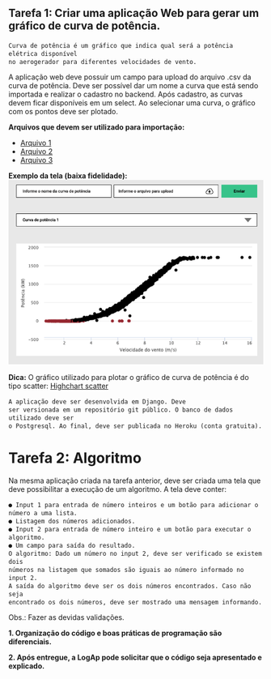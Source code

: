## Tarefa 1: Criar uma aplicação Web para gerar um gráfico de curva de potência.


```
Curva de potência é um gráfico que indica qual será a potência elétrica disponível
no aerogerador para diferentes velocidades de vento.
```

A aplicação web deve possuir um campo para upload do arquivo .csv da curva de potência. Deve ser possível dar um nome a curva que está sendo importada e
realizar o cadastro no backend.
Após cadastro, as curvas devem ficar disponíveis em um select. Ao selecionar uma curva, o gráfico com os pontos deve ser plotado.

**Arquivos que devem ser utilizado para importação:**

- [Arquivo 1](arquivos-importacao/Abr-2017-curva-potencia-windbox.csv)
- [Arquivo 2](arquivos-importacao/Mai-2017-curva-potencia-windbox.csv)
- [Arquivo 3](arquivos-importacao/Nov-2017-curva-potencia-windbox.csv)


**Exemplo da tela (baixa fidelidade):**
![Mockup](imagens/mockup-exemplo-tarefa-1.png)

**Dica:** O gráfico utilizado para plotar o gráfico de curva de potência é do tipo scatter: [Highchart scatter](https://www.highcharts.com/demo/scatter)

```
A aplicação deve ser desenvolvida em Django. Deve
ser versionada em um repositório git público. O banco de dados utilizado deve ser
o Postgresql. Ao final, deve ser publicada no Heroku (conta gratuita).
```

# Tarefa 2: Algoritmo


Na mesma aplicação criada na tarefa anterior, deve ser criada uma tela que deve
possibilitar a execução de um algoritmo. A tela deve conter:
```
● Input 1 para entrada de número inteiros e um botão para adicionar o
número a uma lista.
● Listagem dos números adicionados.
● Input 2 para entrada de número inteiro e um botão para executar o
algoritmo.
● Um campo para saída do resultado.
O algoritmo: Dado um número no input 2, deve ser verificado se existem dois
números na listagem que somados são iguais ao número informado no input 2.
A saída do algoritmo deve ser os dois números encontrados. Caso não seja
encontrado os dois números, deve ser mostrado uma mensagem informando.
```
Obs.: Fazer as devidas validações.

**1. Organização do código e boas práticas de programação são diferenciais.**

**2. Após entregue, a LogAp pode solicitar que o código seja apresentado e
explicado.**



